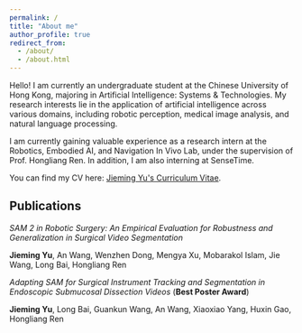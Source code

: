 ```yaml
---
permalink: /
title: "About me"
author_profile: true
redirect_from: 
  - /about/
  - /about.html
---
```


Hello! I am currently an undergraduate student at the Chinese University of Hong Kong, majoring in Artificial Intelligence: Systems & Technologies. My research interests lie in the application of artificial intelligence across various domains, including robotic perception, medical image analysis, and natural language processing.

I am currently gaining valuable experience as a research intern at the Robotics, Embodied AI, and Navigation In Vivo Lab, under the supervision of Prof. Hongliang Ren. In addition, I am also interning at SenseTime.

You can find my CV here: [Jieming Yu's Curriculum Vitae](https://github.com/Irennnne/irennnne.github.io/blob/master/assets/CV_jieming_yu.pdf).


## Publications
_SAM 2 in Robotic Surgery: An Empirical Evaluation for Robustness and Generalization in Surgical Video Segmentation_

**Jieming Yu**, An Wang, Wenzhen Dong, Mengya Xu, Mobarakol Islam, Jie Wang, Long Bai, Hongliang Ren


_Adapting SAM for Surgical Instrument Tracking and Segmentation in Endoscopic Submucosal Dissection Videos_ (**Best Poster Award**)

**Jieming Yu**, Long Bai, Guankun Wang, An Wang, Xiaoxiao Yang, Huxin Gao, Hongliang Ren




